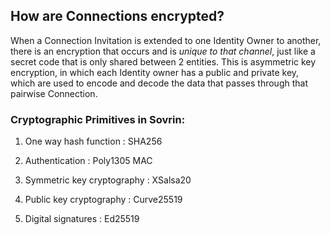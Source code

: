 ## How are Connections encrypted?

When a Connection Invitation is extended to one Identity Owner to another, there is an encryption that occurs and is *unique to that channel*, just like a secret code that is only shared between 2 entities. This is asymmetric key encryption, in which each Identity owner has a public and private key, which are used to encode and decode the data that passes through that pairwise Connection. 

### Cryptographic Primitives in Sovrin: 

1. One way hash function : SHA256

2. Authentication : Poly1305 MAC

3. Symmetric key cryptography : XSalsa20

4. Public key cryptography : Curve25519

5. Digital signatures : Ed25519
